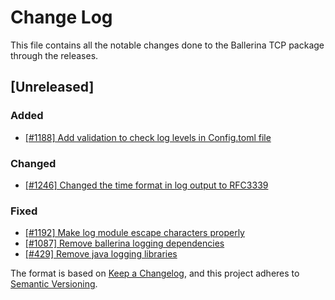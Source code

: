 # Change Log
This file contains all the notable changes done to the Ballerina TCP package through the releases.

## [Unreleased]

### Added
- [[#1188] Add validation to check log levels in Config.toml file](https://github.com/ballerina-platform/ballerina-standard-library/issues/1188)

### Changed
- [[#1246] Changed the time format in log output to RFC3339](https://github.com/ballerina-platform/ballerina-standard-library/issues/1246)

### Fixed
- [[#1192] Make log module escape characters properly](https://github.com/ballerina-platform/ballerina-standard-library/issues/1192)
- [[#1087] Remove ballerina logging dependencies](https://github.com/ballerina-platform/ballerina-standard-library/issues/1087)
- [[#429] Remove java logging libraries](https://github.com/ballerina-platform/ballerina-standard-library/issues/429)

The format is based on [Keep a Changelog](https://keepachangelog.com/en/1.0.0/), and this project adheres to [Semantic Versioning](https://semver.org/spec/v2.0.0.html).